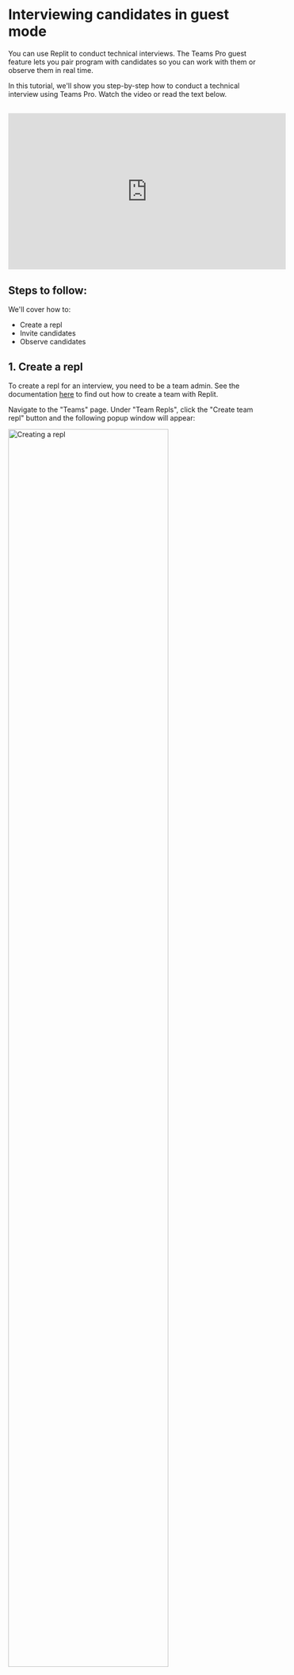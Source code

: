 # Interviewing candidates in guest mode

You can use Replit to conduct technical interviews. The Teams Pro guest feature lets you pair program with candidates so you can work with them or observe them in real time.

In this tutorial, we'll show you step-by-step how to conduct a technical interview using Teams Pro. Watch the video or read the text below.

<div class="video-container" style="text-align: center;margin: 30px 0;">
<iframe width="560" height="315" src="https://www.youtube.com/embed/pOOdoXUu5SI" title="YouTube video player" frameborder="0" allow="accelerometer; autoplay; clipboard-write; encrypted-media; gyroscope; picture-in-picture" allowfullscreen></iframe></div>

## Steps to follow:

We'll cover how to:

- Create a repl
- Invite candidates
- Observe candidates

## 1. Create a repl

To create a repl for an interview, you need to be a team admin. See the documentation [here](/teams-pro/managing-teams) to find out how to create a team with Replit.

Navigate to the "Teams" page. Under "Team Repls", click the "Create team repl" button and the following popup window will appear:

<img src="/images/teamsPro/interviewing-candidates-tutorial-images/create_interview_repl.png"
    alt="Creating a repl"
    style="width: 80% !important;"/>

Choose the template language you will be using for the interview and give you repl a name, then click the "Create repl" button. 

Once the repl has been created, you will be able to add the relevant files required for the interview. In this example, we've put the instructions for the candidate to follow during the interview in the `main.py` file.

![interview challenge](/images/teamsPro/interviewing-candidates-tutorial-images/instructions.png)

## 2. Invite candidates

Once you have written your challenges, invite candidates by clicking on the "Invite" button in the top-right corner of the window.

<img src="/images/teamsPro/interviewing-candidates-tutorial-images/invite_members.png"
    alt="repl invitation"
    style="width: 90% !important;"/>

You can invite candidates by entering their email address or by generating a join link to share with them. Candidates will get a notification of the invite. They will need to sign up for a Replit account before they can accept the invitation.


<img src="/images/teamsPro/interviewing-candidates-tutorial-images/notification.png"
    alt="invite notification"
    style="width: 60% !important;"/>

## 3. Observe candidates

Once candidates join the interview repl, they will be able to access the challenges in the provided files in read and write mode.

You can observe the candidates as they complete the challenges. Click on the round icon next to the "Invite" button to observe the candidate's repl and watch them work on their `main.py` file.

![interview window](/images/teamsPro/interviewing-candidates-tutorial-images/interview_screen.gif)

Candidates can also view your IDE in the same way. This lets them see the changes you want them to make or new intructions you want to add.

![candidate_screen](/images/teamsPro/interviewing-candidates-tutorial-images/candidate_screen.png)

## 4. Remove candidate access

To remove candidates from interview repls so they cannot access the interview once it is complete, click on the "Invite" button. In the pop-up window, find the candidate’s name or email.

<img src="/images/teamsPro/interviewing-candidates-tutorial-images/remove-candidates.png"
    alt="remove candidate access"
    style="width: 90% !important;"/>

Click on the "x" next to their name and they will be removed from the interview rempl. They will no longer be able to access the repl via the invite link.

